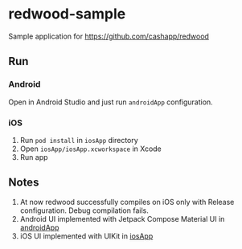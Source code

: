# redwood-sample

Sample application for https://github.com/cashapp/redwood



## Run
### Android

Open in Android Studio and just run `androidApp` configuration.

### iOS

1. Run `pod install` in `iosApp` directory
2. Open `iosApp/iosApp.xcworkspace` in Xcode
3. Run app

## Notes

1. At now redwood successfully compiles on iOS only with Release configuration. Debug compilation fails.
2. Android UI implemented with Jetpack Compose Material UI in [androidApp](androidApp/src/main/java/ru/alex009/redwoodapp/android/widgets)
3. iOS UI implemented with UIKit in [iosApp](iosApp/iosApp/Widgets)
